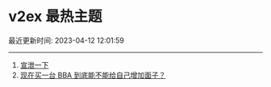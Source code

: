 # v2ex 最热主题

最近更新时间: 2023-04-12 12:01:59

--- 
1. [宣泄一下](https://www.v2ex.com/t/931767) 
2. [现在买一台 BBA 到底能不能给自己增加面子？](https://www.v2ex.com/t/931791) 

